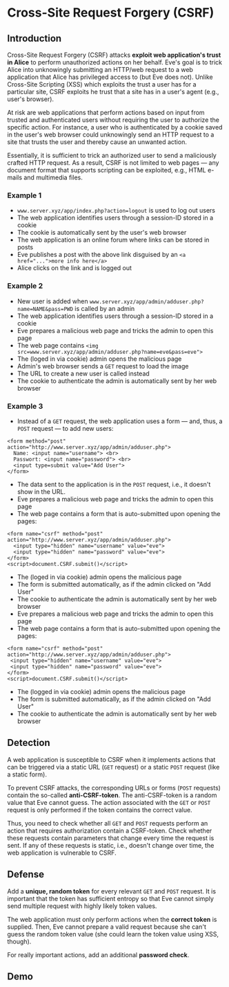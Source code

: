 # Cross-Site Request Forgery (CSRF)

## Introduction
Cross-Site Request Forgery (CSRF) attacks **exploit web application's trust in Alice** to perform unauthorized actions on her behalf. Eve's goal is to trick Alice into unknowingly submitting an HTTP/web request to a web application that Alice has privileged access to (but Eve does not). Unlike Cross-Site Scripting (XSS) which exploits the trust a user has for a particular site, CSRF exploits he trust that a site has in a user's agent (e.g., user's browser).

At risk are web applications that perform actions based on input from trusted and authenticated users without requiring the user to authorize the specific action. For instance, a user who is authenticated by a cookie saved in the user's web browser could unknowingly send an HTTP request to a site that trusts the user and thereby cause an unwanted action.

Essentially, it is sufficient to trick an authorized user to send a maliciously crafted HTTP request. As a result, CSRF is not limited to web pages &mdash; any document format that supports scripting can be exploited, e.g., HTML e-mails and multimedia files.

### Example 1
* `www.server.xyz/app/index.php?action=logout` is used to log out users
* The web application identifies users through a session-ID stored in a cookie
* The cookie is automatically sent by the user's web browser
* The web application is an online forum where links can be stored in posts
* Eve publishes a post with the above link disguised by an `<a href="...">more info here</a>`
* Alice clicks on the link and is logged out

### Example 2
* New user is added when `www.server.xyz/app/admin/adduser.php?name=NAME&pass=PWD` is called by an admin
* The web application identifies users through a session-ID stored in a cookie
* Eve prepares a malicious web page and tricks the admin to open this page
* The web page contains `<img src=www.server.xyz/app/admin/adduser.php?name=eve&pass=eve">`
* The (loged in via cookie) admin opens the malicious page
* Admin's web browser sends a `GET` request to load the image
* The URL to create a new user is called instead
* The cookie to authenticate the admin is automatically sent by her web browser

### Example 3
* Instead of a `GET` request, the web application uses a form &mdash; and, thus, a `POST` request &mdash; to add new users:
```
<form method="post" action="http://www.server.xyz/app/admin/adduser.php">
  Name: <input name="username"> <br>
  Passwort: <input name="password"> <br>
  <input type=submit value="Add User">
</form>
```

* The data sent to the application is in the `POST` request, i.e., it doesn't show in the URL. 
* Eve prepares a malicious web page and tricks the admin to open this page
* The web page contains a form that is auto-submitted upon opening the pages:
```
<form name="csrf" method="post" action="http://www.server.xyz/app/admin/adduser.php">
  <input type="hidden" name="username" value="eve">
  <input type="hidden" name="password" value="eve">
</form>
<script>document.CSRF.submit()</script>
 ```
* The (loged in via cookie) admin opens the malicious page
* The form is submitted automatically, as if the admin clicked on "Add User"
* The cookie to authenticate the admin is automatically sent by her web browser
* Eve prepares a malicious web page and tricks the admin to open this page
* The web page contains a form that is auto-submitted upon opening the pages:
 ```
<form name="csrf" method="post" action="http://www.server.xyz/app/admin/adduser.php">
  <input type="hidden" name="username" value="eve">
  <input type="hidden" name="password" value="eve">
</form>
<script>document.CSRF.submit()</script>
```
* The (logged in via cookie) admin opens the malicious page
* The form is submitted automatically, as if the admin clicked on "Add User"
* The cookie to authenticate the admin is automatically sent by her web browser
 
 
## Detection
A web application is susceptible to CSRF when it implements actions that can be triggered via a static URL (`GET` request) or a static `POST` request (like a static form). 

To prevent CSRF attacks, the corresponding URLs or forms (`POST` requests) contain the so-called **anti-CSRF-token**. The anti-CSRF-token is a random value that Eve cannot guess. The action associated with the `GET` or `POST` request is only performed if the token contains the correct value.

Thus, you need to check whether all `GET` and `POST` requests perform an action that requires authorization contain a CSRF-token. Check whether these requests contain parameters that change every time the request is sent. If any of these requests is static, i.e., doesn't change over time, the web application is vulnerable to CSRF.

## Defense
Add a **unique, random token** for every relevant `GET` and `POST` request. It is important that the token has sufficient entropy so that Eve cannot simply send multiple request with highly likely token values.

The web application must only perform actions when the **correct token** is supplied. Then, Eve cannot prepare a valid request because she can't guess the random token value (she could learn the token value using XSS, though).

For really important actions, add an additional **password check**.

## Demo

